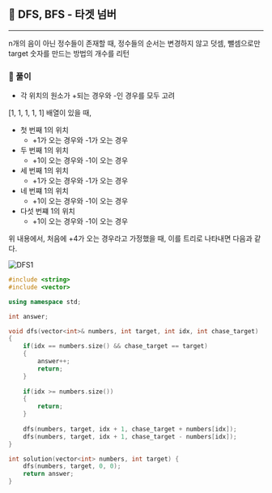 ## :round_pushpin: DFS, BFS - 타겟 넘버

***

n개의 음이 아닌 정수들이 존재할 때, 정수들의 순서는 변경하지 않고 덧셈, 뺄셈으로만 target 숫자를 만드는 방법의 개수를 리턴



### :pushpin: 풀이

- 각 위치의 원소가 +되는 경우와 -인 경우를 모두 고려

[1, 1, 1, 1, 1] 배열이 있을 때,

- 첫 번째 1의 위치
  - +1가 오는 경우와 -1가 오는 경우
- 두 번째 1의 위치
  - +1이 오는 경우와 -1이 오는 경우
- 세 번째 1의 위치
  - +1가 오는 경우와 -1가 오는 경우
- 네 번쨰 1의 위치
  - +1이 오는 경우와 -1이 오는 경우
- 다섯 번쨰 1의 위치
  - +1이 오는 경우와 -1이 오는 경우

위 내용에서, 처음에 +4가 오는 경우라고 가정했을 때, 이를 트리로 나타내면 다음과 같다.

![DFS1](https://github.com/Lee-HyeongSeok/Programmers/assets/55940552/6ed3fbe1-7250-433c-a718-c480db442f96)





```c++
#include <string>
#include <vector>

using namespace std;

int answer;

void dfs(vector<int>& numbers, int target, int idx, int chase_target)
{
    if(idx == numbers.size() && chase_target == target)
    {
        answer++;
        return;
    }
    
    if(idx >= numbers.size())
    {
        return;
    }
    
    dfs(numbers, target, idx + 1, chase_target + numbers[idx]);
    dfs(numbers, target, idx + 1, chase_target - numbers[idx]);
}

int solution(vector<int> numbers, int target) {
    dfs(numbers, target, 0, 0);
    return answer;
}
```

